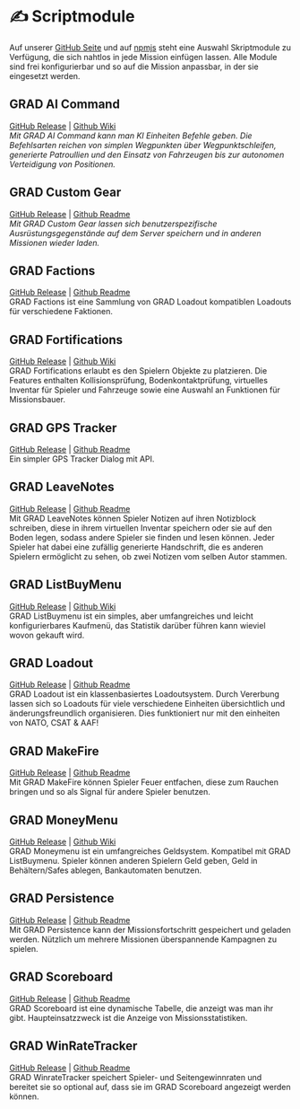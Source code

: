 # ✍️ Scriptmodule

Auf unserer [GitHub Seite](https://github.com/gruppe-adler) und auf [npmjs](https://www.npmjs.com/org/gruppe-adler) steht eine Auswahl Skriptmodule zu Verfügung, die sich nahtlos in jede Mission einfügen lassen. Alle Module sind frei konfigurierbar und so auf die Mission anpassbar, in der sie eingesetzt werden.

## GRAD AI Command
[GitHub Release](https://github.com/gruppe-adler/grad-aiCommand/releases) | [Github Wiki](https://github.com/gruppe-adler/grad-aiCommand/wiki)  
_Mit GRAD AI Command kann man KI Einheiten Befehle geben. Die Befehlsarten reichen von simplen Wegpunkten über Wegpunktschleifen, generierte Patroullien und den Einsatz von Fahrzeugen bis zur autonomen Verteidigung von Positionen._

## GRAD Custom Gear
[GitHub Release](https://github.com/gruppe-adler/grad-customGear/releases) | [Github Readme](https://github.com/gruppe-adler/grad-customGear/blob/master/README.md)  
_Mit GRAD Custom Gear lassen sich benutzerspezifische Ausrüstungsgegenstände auf dem Server speichern und in anderen Missionen wieder laden._

## GRAD Factions
[GitHub Release](https://github.com/gruppe-adler/grad-factions/releases) | [Github Readme](https://github.com/gruppe-adler/grad-factions/blob/master/README.md)  
GRAD Factions ist eine Sammlung von GRAD Loadout kompatiblen Loadouts für verschiedene Faktionen.

## GRAD Fortifications
[GitHub Release](https://github.com/gruppe-adler/grad-fortifications/releases) | [Github Wiki](https://github.com/gruppe-adler/grad-fortifications/blob/master/README.md)  
GRAD Fortifications erlaubt es den Spielern Objekte zu platzieren. Die Features enthalten Kollisionsprüfung, Bodenkontaktprüfung, virtuelles Inventar für Spieler und Fahrzeuge sowie eine Auswahl an Funktionen für Missionsbauer.

## GRAD GPS Tracker
[GitHub Release](https://github.com/gruppe-adler/grad-gpstracker/releases) | [Github Readme](https://github.com/gruppe-adler/grad-gpstracker/blob/master/README.md)  
Ein simpler GPS Tracker Dialog mit API.

## GRAD LeaveNotes
[GitHub Release](https://github.com/gruppe-adler/grad-leavenotes/releases) | [Github Readme](https://github.com/gruppe-adler/grad-leavenotes/blob/master/README.md)  
Mit GRAD LeaveNotes können Spieler Notizen auf ihren Notizblock schreiben, diese in ihrem virtuellen Inventar speichern oder sie auf den Boden legen, sodass andere Spieler sie finden und lesen können. Jeder Spieler hat dabei eine zufällig generierte Handschrift, die es anderen Spielern ermöglicht zu sehen, ob zwei Notizen vom selben Autor stammen.

## GRAD ListBuyMenu
[GitHub Release](https://github.com/gruppe-adler/grad-listbuymenu/releases) | [Github Wiki](https://github.com/gruppe-adler/grad-listBuymenu/wiki)  
GRAD ListBuymenu ist ein simples, aber umfangreiches und leicht konfigurierbares Kaufmenü, das Statistik darüber führen kann wieviel wovon gekauft wird.

## GRAD Loadout
[GitHub Release](https://github.com/gruppe-adler/grad-loadout/releases) | [Github Readme](https://github.com/gruppe-adler/grad-loadout/blob/master/README.md)  
GRAD Loadout ist ein klassenbasiertes Loadoutsystem. Durch Vererbung lassen sich so Loadouts für viele verschiedene Einheiten übersichtlich und änderungsfreundlich organisieren. Dies funktioniert nur mit den einheiten von NATO, CSAT & AAF!

## GRAD MakeFire
[GitHub Release](https://github.com/gruppe-adler/grad-makefire/releases) | [Github Readme](https://github.com/gruppe-adler/grad-makefire/blob/master/README.md)  
Mit GRAD MakeFire können Spieler Feuer entfachen, diese zum Rauchen bringen und so als Signal für andere Spieler benutzen.

## GRAD MoneyMenu
[GitHub Release](https://github.com/gruppe-adler/grad-moneymenu/releases) | [Github Wiki](https://github.com/gruppe-adler/grad-moneymenu/wiki)  
GRAD Moneymenu ist ein umfangreiches Geldsystem. Kompatibel mit GRAD ListBuymenu. Spieler können anderen Spielern Geld geben, Geld in Behältern/Safes ablegen, Bankautomaten benutzen.

## GRAD Persistence
[GitHub Release](https://github.com/gruppe-adler/grad-persistence/releases) | [Github Readme](https://github.com/gruppe-adler/grad-persistence/blob/master/README.md)  
Mit GRAD Persistence kann der Missionsfortschritt gespeichert und geladen werden. Nützlich um mehrere Missionen überspannende Kampagnen zu spielen.

## GRAD Scoreboard
[GitHub Release](https://github.com/gruppe-adler/grad-scoreboard/releases) | [Github Readme](https://github.com/gruppe-adler/grad-scoreboard/blob/master/README.md)  
GRAD Scoreboard ist eine dynamische Tabelle, die anzeigt was man ihr gibt. Haupteinsatzzweck ist die Anzeige von Missionsstatistiken.

## GRAD WinRateTracker
[GitHub Release](https://github.com/gruppe-adler/grad-winratetracker/releases) | [Github Readme](https://github.com/gruppe-adler/grad-winratetracker/blob/master/README.md)  
GRAD WinrateTracker speichert Spieler- und Seitengewinnraten und bereitet sie so optional auf, dass sie im GRAD Scoreboard angezeigt werden können.

